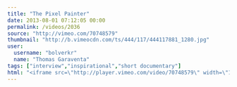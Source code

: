 ```yaml
---
title: "The Pixel Painter"
date: 2013-08-01 07:12:05 00:00
permalink: /videos/2036
source: "http://vimeo.com/70748579"
thumbnail: "http://b.vimeocdn.com/ts/444/117/444117881_1280.jpg"
user:
  username: "bolverkr"
  name: "Thomas Garaventa"
tags: ["interview","inspirational","short documentary"]
html: "<iframe src=\"http://player.vimeo.com/video/70748579\" width=\"1280\" height=\"720\" frameborder=\"0\" webkitAllowFullScreen mozallowfullscreen allowFullScreen></iframe>"
---
```


